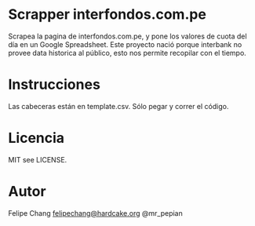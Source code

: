 # Scrapper interfondos.com.pe
Scrapea la pagina de interfondos.com.pe, y pone los valores de cuota del día en un Google Spreadsheet. Este proyecto 
nació porque interbank no provee data historica al público, esto nos permite recopilar con el tiempo.

# Instrucciones

Las cabeceras están en template.csv. Sólo pegar y correr el código.

# Licencia
MIT see LICENSE.

# Autor
Felipe Chang <felipechang@hardcake.org> @mr_pepian


